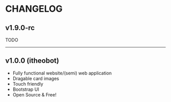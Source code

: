 # CHANGELOG

## v1.9.0-rc
TODO

---

## v1.0.0 (itheobot)
* Fully functional website/(semi) web application
* Dragable card images
* Touch friendly
* Bootstrap UI
* Open Source & Free!